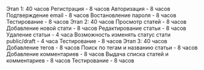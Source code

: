 Этап 1: 40 часов
    Регистрация - 8 часов
    Авторизация - 8 часов
    Подтверждение email - 8 часов
    Востановление пароля - 8 часов
    Тестирование - 8 часов
Этап 2: 40 часов
	Просмотр статей - 8 часов
	Добавление новой стати - 8 часов
	Редактирование статьи - 8 часов
	Удаление статьи - 4 часа
	Возможность изменять статус стати public/draft - 4 часа
	Тестирование - 8 часов
Этап 3: 40 часов
	Добавление тегов - 8 часов
	Поиск по тегам и названию статьи - 8 часов
	Добавление комментариев - 8 часов
	Выдача списка статей и комментариев - 8 часов
	Тестирование - 8 часов
